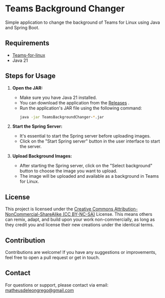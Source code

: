 # Teams Background Changer

Simple application to change the background of Teams for Linux using Java and Spring Boot.

## Requirements

- [Teams-for-linux](https://github.com/IsmaelMartinez/teams-for-linux/)
- Java 21

## Steps for Usage

1. **Open the JAR:**
   - Make sure you have Java 21 installed.
   - You can download the application from the [Releases](https://github.com/your/teams-background-changer/releases) .
   - Run the application's JAR file using the following command:
     ```sh
     java -jar TeamsBackgroundChanger-*.jar
     ```

2. **Start the Spring Server:**
   - It's essential to start the Spring server before uploading images.
   - Click on the "Start Spring server" button in the user interface to start the server.

3. **Upload Background Images:**
   - After starting the Spring server, click on the "Select background" button to choose the image you want to upload.
   - The image will be uploaded and available as a background in Teams for Linux.

## License

This project is licensed under the [Creative Commons Attribution-NonCommercial-ShareAlike (CC BY-NC-SA)](https://creativecommons.org/licenses/by-nc-sa/4.0/) License. This means others can remix, adapt, and build upon your work non-commercially, as long as they credit you and license their new creations under the identical terms.

## Contribution

Contributions are welcome! If you have any suggestions or improvements, feel free to open a pull request or get in touch.

## Contact

For questions or support, please contact via email: matheusdeleongrego@gmail.com
